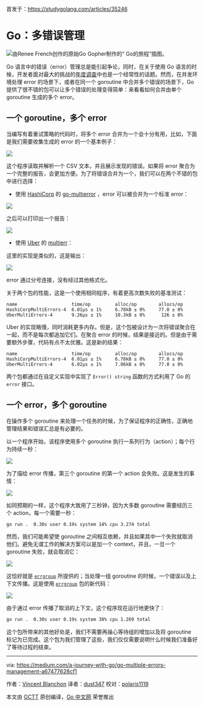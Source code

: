 首发于：https://studygolang.com/articles/35246

# Go：多错误管理

![由Renee French创作的原始Go Gopher制作的“ Go的旅程”插图。](https://raw.githubusercontent.com/studygolang/gctt-images2/master/20200901-Go-Multiple-Errors-Management/Illustration.png)

Go 语言中的错误（error）管理总是能引起争论，同时，在关于使用 Go 语言的时候，开发者面对最大的挑战的[年度调查](https://blog.golang.org/survey2019-results)中也是一个经常性的话题。然而，在并发环境处理 error 的场景下，或者在同一个 goroutine 中合并多个错误的场景下，Go 提供了很不错的包可以让多个错误的处理变得简单：来看看如何合并由单个 goroutine 生成的多个 error。

## 一个 goroutine，多个 error

当编写有着重试策略的代码时，将多个 error 合并为一个会十分有用，比如，下面是我们需要收集生成的 error 的一个基本例子：

![](https://raw.githubusercontent.com/studygolang/gctt-images2/master/20200901-Go-Multiple-Errors-Management/a-basic-example.png)

这个程序读取并解析一个 CSV 文本，并且展示发现的错误。如果将 error 聚合为一个完整的报告，会更加方便。为了将错误合并为一个，我们可以在两个不错的包中进行选择：

- 使用 [HashiCorp](https://github.com/hashicorp) 的 [go-multierror](https://github.com/hashicorp/go-multierror) ，error 可以被合并为一个标准 error：

![](https://raw.githubusercontent.com/studygolang/gctt-images2/master/20200901-Go-Multiple-Errors-Management/Using-go-multierror.png)

之后可以打印出一个报告：

![](https://raw.githubusercontent.com/studygolang/gctt-images2/master/20200901-Go-Multiple-Errors-Management/a-report.png)

- 使用 [Uber](https://github.com/uber-go) 的 [multierr](https://github.com/uber-go/multierr)：

这里的实现是类似的，这是输出：

![](https://raw.githubusercontent.com/studygolang/gctt-images2/master/20200901-Go-Multiple-Errors-Management/Using-multierr.png)

error 通过分号连接，没有经过其他格式化。

关于两个包的性能，这是一个使用相同程序，有着更高次数失败的基准测试：

```
name                    time/op         alloc/op        allocs/op
HashiCorpMultiErrors-4  6.01µs ± 1%     6.78kB ± 0%     77.0 ± 0%
UberMultiErrors-4       9.26µs ± 1%     10.3kB ± 0%      126 ± 0%
```

Uber 的实现略慢，同时消耗更多内存。但是，这个包被设计为一次将错误聚合在一起，而不是每次都追加它们。在聚合 error 的时候，结果是接近的。但是由于需要额外步骤，代码有点不太优雅。这是新的结果：

```
name                    time/op         alloc/op        allocs/op
HashiCorpMultiErrors-4  6.01µs ± 1%     6.78kB ± 0%     77.0 ± 0%
UberMultiErrors-4       6.02µs ± 1%     7.06kB ± 0%     77.0 ± 0%
```

两个包都通过在自定义实现中实现了 `Error() string` 函数的方式利用了 Go 的 `error` 接口。

## 一个 error，多个 goroutine

在操作多个 goroutine 来处理一个任务的时候，为了保证程序的正确性，正确地管理结果和错误汇总是有必要的。

以一个程序开始，该程序使用多个 goroutine 执行一系列行为（action）；每个行为持续一秒：

![](https://raw.githubusercontent.com/studygolang/gctt-images2/master/20200901-Go-Multiple-Errors-Management/use-multiple-goroutines-to-perform-a-series-of-actions.png)

为了描绘 error 传播，第三个 goroutine 的第一个 action 会失败。这是发生的事情：

![](https://raw.githubusercontent.com/studygolang/gctt-images2/master/20200901-Go-Multiple-Errors-Management/illustrate-the-error-propagation.png)

如同预期的一样，这个程序大致用了三秒钟，因为大多数 goroutine 需要经历三个 action，每一个需要一秒：

```bash
go run .  0.30s user 0.19s system 14% cpu 3.274 total
```

然而，我们可能希望使 goroutine 之间相互依赖，并且如果其中一个失败就取消他们。避免无谓工作的解决方案可以是加一个 context，并且，一旦一个 goroutine 失败，就会取消它：

![](https://raw.githubusercontent.com/studygolang/gctt-images2/master/20200901-Go-Multiple-Errors-Management/avoid-unnecessary-work.png)

这恰好就是 [`errgroup`](https://pkg.go.dev/golang.org/x/sync/errgroup?tab=doc) 所提供的；当处理一组 goroutine 的时候，一个错误以及上下文传播。这是使用 [`errgroup`](https://pkg.go.dev/golang.org/x/sync/errgroup?tab=doc) 包的新代码：

![](https://raw.githubusercontent.com/studygolang/gctt-images2/master/20200901-Go-Multiple-Errors-Management/using-the-package-errgroup.png)

由于通过 error 传播了取消的上下文，这个程序现在运行地更快了：

```bash
go run .  0.30s user 0.19s system 38% cpu 1.269 total
```

这个包所带来的其他好处是，我们不需要再操心等待组的增加以及将 goroutine 标记为已完成。这个包为我们管理了这些，我们仅仅需要说明什么时候我们准备好了等待过程的结束。

---

via: https://medium.com/a-journey-with-go/go-multiple-errors-management-a67477628cf1

作者：[Vincent Blanchon](https://medium.com/@blanchon.vincent)
译者：[dust347](https://github.com/dust347)
校对：[polaris1119](https://github.com/polaris1119)

本文由 [GCTT](https://github.com/studygolang/GCTT) 原创编译，[Go 中文网](https://studygolang.com/) 荣誉推出

